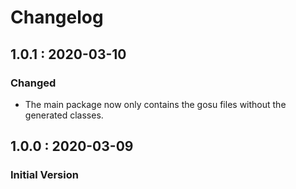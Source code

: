 # Changelog

## 1.0.1 : 2020-03-10

### Changed

* The main package now only contains the gosu files without the generated classes.

## 1.0.0 : 2020-03-09

### Initial Version

